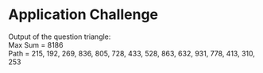 # Application Challenge

Output of the question triangle:<br/>
Max Sum = 8186<br/>
Path = 215, 192, 269, 836, 805, 728, 433, 528, 863, 632, 931, 778, 413, 310, 253
